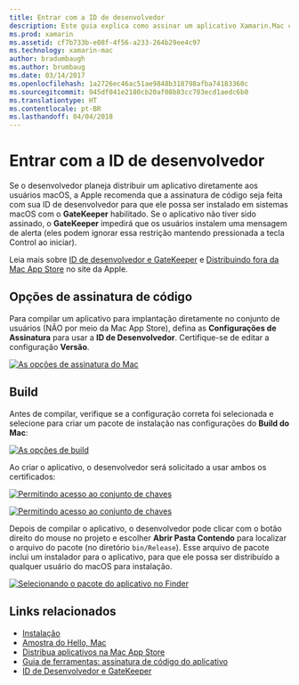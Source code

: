 ```yaml
---
title: Entrar com a ID de desenvolvedor
description: Este guia explica como assinar um aplicativo Xamarin.Mac com a ID do Desenvolvedor para publicação.
ms.prod: xamarin
ms.assetid: cf7b733b-e08f-4f56-a233-264b29ee4c97
ms.technology: xamarin-mac
author: bradumbaugh
ms.author: brumbaug
ms.date: 03/14/2017
ms.openlocfilehash: 1a2726ec46ac51ae9848b318798afba74183360c
ms.sourcegitcommit: 945df041e2180cb20af08b83cc703ecd1aedc6b0
ms.translationtype: HT
ms.contentlocale: pt-BR
ms.lasthandoff: 04/04/2018
---
```

# <a name="sign-with-developer-id"></a>Entrar com a ID de desenvolvedor

Se o desenvolvedor planeja distribuir um aplicativo diretamente aos usuários macOS, a Apple recomenda que a assinatura de código seja feita com sua ID de desenvolvedor para que ele possa ser instalado em sistemas macOS com o **GateKeeper** habilitado. Se o aplicativo não tiver sido assinado, o **GateKeeper** impedirá que os usuários instalem uma mensagem de alerta (eles podem ignorar essa restrição mantendo pressionada a tecla Control ao iniciar).

Leia mais sobre [ID de desenvolvedor e GateKeeper](https://developer.apple.com/resources/developer-id/) e [Distribuindo fora da Mac App Store](https://developer.apple.com/library/content/documentation/IDEs/Conceptual/AppDistributionGuide/Introduction/Introduction.html) no site da Apple.

## <a name="code-signing-options"></a>Opções de assinatura de código

Para compilar um aplicativo para implantação diretamente no conjunto de usuários (NÃO por meio da Mac App Store), defina as **Configurações de Assinatura** para usar a **ID de Desenvolvedor**. Certifique-se de editar a configuração **Versão**.

 [![](signing-images/config02.png "As opções de assinatura do Mac")](signing-images/config02.png#lightbox)


## <a name="build"></a>Build

Antes de compilar, verifique se a configuração correta foi selecionada e selecione para criar um pacote de instalação nas configurações do **Build do Mac**:

[![](signing-images/config03.png "As opções de build")](signing-images/config03.png#lightbox)

Ao criar o aplicativo, o desenvolvedor será solicitado a usar ambos os certificados:

 [![](signing-images/image57.png "Permitindo acesso ao conjunto de chaves")](signing-images/image57.png#lightbox)

 [![](signing-images/image58.png "Permitindo acesso ao conjunto de chaves")](signing-images/image58.png#lightbox)

Depois de compilar o aplicativo, o desenvolvedor pode clicar com o botão direito do mouse no projeto e escolher **Abrir Pasta Contendo** para localizar o arquivo do pacote (no diretório `bin/Release`). Esse arquivo de pacote inclui um instalador para o aplicativo, para que ele possa ser distribuído a qualquer usuário do macOS para instalação.

 [![](signing-images/image59.png "Selecionando o pacote do aplicativo no Finder")](signing-images/image59.png#lightbox)

## <a name="related-links"></a>Links relacionados

- [Instalação](~//mac/get-started/installation.md)
- [Amostra do Hello, Mac](~//mac/get-started/hello-mac.md)
- [Distribua aplicativos na Mac App Store](https://developer.apple.com/devcenter/mac/checklist/)
- [Guia de ferramentas: assinatura de código do aplicativo](https://developer.apple.com/library/mac/#documentation/ToolsLanguages/Conceptual/OSXWorkflowGuide/CodeSigning/CodeSigning.html)
- [ID de Desenvolvedor e GateKeeper](https://developer.apple.com/resources/developer-id/)
